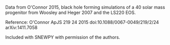 Data from O'Connor 2015, black hole forming simulations of a 40 solar mass progenitor from Woosley and Heger 2007 and the LS220 EOS.  

Reference: O'Connor ApJS 219 24 2015
doi:10.1088/0067-0049/219/2/24
arXiv:1411.7058

Included with SNEWPY with permission of the authors.
